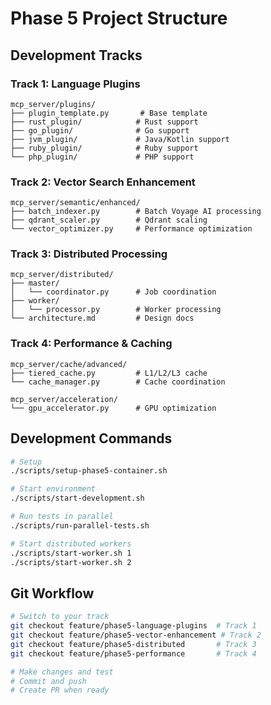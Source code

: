 # Phase 5 Project Structure

## Development Tracks

### Track 1: Language Plugins
```
mcp_server/plugins/
├── plugin_template.py       # Base template
├── rust_plugin/            # Rust support
├── go_plugin/              # Go support  
├── jvm_plugin/             # Java/Kotlin support
├── ruby_plugin/            # Ruby support
└── php_plugin/             # PHP support
```

### Track 2: Vector Search Enhancement
```
mcp_server/semantic/enhanced/
├── batch_indexer.py        # Batch Voyage AI processing
├── qdrant_scaler.py        # Qdrant scaling
└── vector_optimizer.py     # Performance optimization
```

### Track 3: Distributed Processing
```
mcp_server/distributed/
├── master/
│   └── coordinator.py      # Job coordination
├── worker/
│   └── processor.py        # Worker processing
└── architecture.md         # Design docs
```

### Track 4: Performance & Caching
```
mcp_server/cache/advanced/
├── tiered_cache.py         # L1/L2/L3 cache
└── cache_manager.py        # Cache coordination

mcp_server/acceleration/
└── gpu_accelerator.py      # GPU optimization
```

## Development Commands

```bash
# Setup
./scripts/setup-phase5-container.sh

# Start environment  
./scripts/start-development.sh

# Run tests in parallel
./scripts/run-parallel-tests.sh

# Start distributed workers
./scripts/start-worker.sh 1
./scripts/start-worker.sh 2
```

## Git Workflow

```bash
# Switch to your track
git checkout feature/phase5-language-plugins  # Track 1
git checkout feature/phase5-vector-enhancement # Track 2  
git checkout feature/phase5-distributed       # Track 3
git checkout feature/phase5-performance       # Track 4

# Make changes and test
# Commit and push
# Create PR when ready
```
